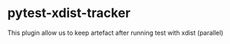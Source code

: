 # pytest-xdist-tracker
This plugin allow us to keep artefact after running test with xdist (parallel)
